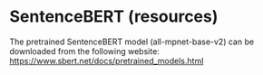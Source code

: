 # SentenceBERT (resources)

The pretrained SentenceBERT model (all-mpnet-base-v2) can be downloaded from the following website: https://www.sbert.net/docs/pretrained_models.html